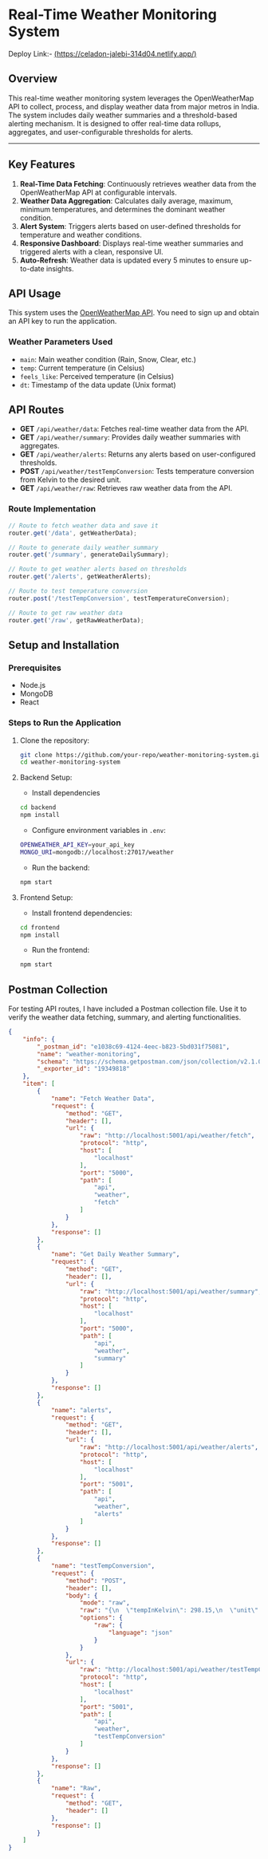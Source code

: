 # Real-Time Weather Monitoring System

Deploy Link:- [(https://celadon-jalebi-314d04.netlify.app/)](https://celadon-jalebi-314d04.netlify.app/)

## Overview

This real-time weather monitoring system leverages the OpenWeatherMap API to collect, process, and display weather data from major metros in India. The system includes daily weather summaries and a threshold-based alerting mechanism. It is designed to offer real-time data rollups, aggregates, and user-configurable thresholds for alerts.

---

## Key Features

1. **Real-Time Data Fetching**: Continuously retrieves weather data from the OpenWeatherMap API at configurable intervals.
2. **Weather Data Aggregation**: Calculates daily average, maximum, minimum temperatures, and determines the dominant weather condition.
3. **Alert System**: Triggers alerts based on user-defined thresholds for temperature and weather conditions.
4. **Responsive Dashboard**: Displays real-time weather summaries and triggered alerts with a clean, responsive UI.
5. **Auto-Refresh**: Weather data is updated every 5 minutes to ensure up-to-date insights.

## API Usage

This system uses the [OpenWeatherMap API](https://openweathermap.org/). You need to sign up and obtain an API key to run the application.

### Weather Parameters Used
- `main`: Main weather condition (Rain, Snow, Clear, etc.)
- `temp`: Current temperature (in Celsius)
- `feels_like`: Perceived temperature (in Celsius)
- `dt`: Timestamp of the data update (Unix format)

## API Routes

- **GET** `/api/weather/data`: Fetches real-time weather data from the API.
- **GET** `/api/weather/summary`: Provides daily weather summaries with aggregates.
- **GET** `/api/weather/alerts`: Returns any alerts based on user-configured thresholds.
- **POST** `/api/weather/testTempConversion`: Tests temperature conversion from Kelvin to the desired unit.
- **GET** `/api/weather/raw`: Retrieves raw weather data from the API.

### Route Implementation

```javascript
// Route to fetch weather data and save it
router.get('/data', getWeatherData);

// Route to generate daily weather summary
router.get('/summary', generateDailySummary);

// Route to get weather alerts based on thresholds
router.get('/alerts', getWeatherAlerts);

// Route to test temperature conversion
router.post('/testTempConversion', testTemperatureConversion);

// Route to get raw weather data
router.get('/raw', getRawWeatherData);
```

## Setup and Installation

### Prerequisites

- Node.js
- MongoDB
- React

### Steps to Run the Application

1. Clone the repository:
   ```bash
   git clone https://github.com/your-repo/weather-monitoring-system.git
   cd weather-monitoring-system
    ```
2. Backend Setup:
    - Install dependencies
    ```bash
    cd backend
    npm install
    ```

    - Configure environment variables in `.env`:
    ```bash
    OPENWEATHER_API_KEY=your_api_key
    MONGO_URI=mongodb://localhost:27017/weather
    ```

    - Run the backend:
    ```bash
    npm start
    ```

3. Frontend Setup:
    - Install frontend dependencies:
    ```bash
    cd frontend
    npm install
    ```
    - Run the frontend:
    ```bash
    npm start
    ```

## Postman Collection

For testing API routes, I have included a Postman collection file. Use it to verify the weather data fetching, summary, and alerting functionalities.

```json
{
	"info": {
		"_postman_id": "e1038c69-4124-4eec-b823-5bd031f75081",
		"name": "weather-monitoring",
		"schema": "https://schema.getpostman.com/json/collection/v2.1.0/collection.json",
		"_exporter_id": "19349818"
	},
	"item": [
		{
			"name": "Fetch Weather Data",
			"request": {
				"method": "GET",
				"header": [],
				"url": {
					"raw": "http://localhost:5001/api/weather/fetch",
					"protocol": "http",
					"host": [
						"localhost"
					],
					"port": "5000",
					"path": [
						"api",
						"weather",
						"fetch"
					]
				}
			},
			"response": []
		},
		{
			"name": "Get Daily Weather Summary",
			"request": {
				"method": "GET",
				"header": [],
				"url": {
					"raw": "http://localhost:5001/api/weather/summary",
					"protocol": "http",
					"host": [
						"localhost"
					],
					"port": "5000",
					"path": [
						"api",
						"weather",
						"summary"
					]
				}
			},
			"response": []
		},
		{
			"name": "alerts",
			"request": {
				"method": "GET",
				"header": [],
				"url": {
					"raw": "http://localhost:5001/api/weather/alerts",
					"protocol": "http",
					"host": [
						"localhost"
					],
					"port": "5001",
					"path": [
						"api",
						"weather",
						"alerts"
					]
				}
			},
			"response": []
		},
		{
			"name": "testTempConversion",
			"request": {
				"method": "POST",
				"header": [],
				"body": {
					"mode": "raw",
					"raw": "{\n  \"tempInKelvin\": 298.15,\n  \"unit\": \"Celsius\"\n}\n",
					"options": {
						"raw": {
							"language": "json"
						}
					}
				},
				"url": {
					"raw": "http://localhost:5001/api/weather/testTempConversion",
					"protocol": "http",
					"host": [
						"localhost"
					],
					"port": "5001",
					"path": [
						"api",
						"weather",
						"testTempConversion"
					]
				}
			},
			"response": []
		},
		{
			"name": "Raw",
			"request": {
				"method": "GET",
				"header": []
			},
			"response": []
		}
	]
}

